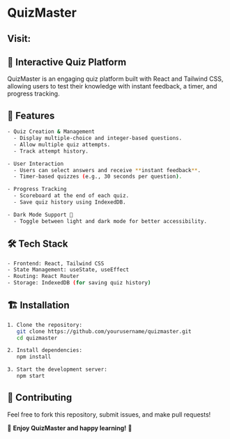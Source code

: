 # QuizMaster


## Visit:

## 🚀 Interactive Quiz Platform

QuizMaster is an engaging quiz platform built with React and Tailwind CSS, allowing users to test their knowledge with instant feedback, a timer, and progress tracking.

## 🎯 Features

```bash
- Quiz Creation & Management
  - Display multiple-choice and integer-based questions.
  - Allow multiple quiz attempts.
  - Track attempt history.

- User Interaction
  - Users can select answers and receive **instant feedback**.
  - Timer-based quizzes (e.g., 30 seconds per question).

- Progress Tracking
  - Scoreboard at the end of each quiz.
  - Save quiz history using IndexedDB.

- Dark Mode Support 🌙
  - Toggle between light and dark mode for better accessibility.
```

## 🛠️ Tech Stack

```bash
- Frontend: React, Tailwind CSS
- State Management: useState, useEffect
- Routing: React Router
- Storage: IndexedDB (for saving quiz history)
```

## 🏗️ Installation

```bash
1. Clone the repository:
   git clone https://github.com/yourusername/quizmaster.git
   cd quizmaster

2. Install dependencies:
   npm install

3. Start the development server:
   npm start
```



## 🌟 Contributing

Feel free to fork this repository, submit issues, and make pull requests!



🚀 **Enjoy QuizMaster and happy learning!** 🎉

